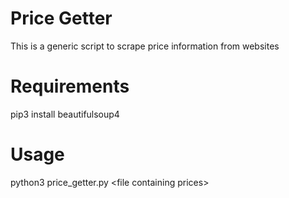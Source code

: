 # Price Getter
This is a generic script to scrape price information from websites

# Requirements
pip3 install beautifulsoup4

# Usage 
python3 price_getter.py \<file containing prices\>
